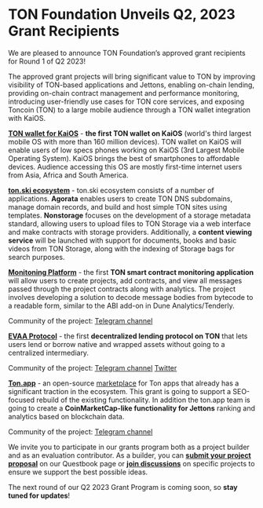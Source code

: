 # TON Foundation Unveils Q2, 2023 Grant Recipients

We are pleased to announce TON Foundation’s approved grant recipients for Round 1 of Q2 2023!

The approved grant projects will bring significant value to TON by improving visibility of TON-based applications and Jettons, enabling on-chain lending, providing on-chain contract management and performance monitoring, introducing user-friendly use cases for TON core services, and exposing Toncoin (TON) to a large mobile audience through a TON wallet integration with KaiOS.

**[TON wallet for KaiOS](https://questbook.app/dashboard/?grantId=0xe92b011b2ecb97dbe168c802d582037e28036f9b&isRenderingProposalBody=true&proposalId=0x2a8&chainId=10)** - **the first TON wallet on KaiOS** (world's third largest mobile OS with more than 160 million devices). TON wallet on KaiOS will enable users of low specs phones working on KaiOS (3rd Largest Mobile Operating System). KaiOS brings the best of smartphones to affordable devices. Audience accessing this OS are mostly first-time internet users from Asia, Africa and South America. 

**[ton.ski ecosystem](https://questbook.app/dashboard/?isRenderingProposalBody=true&chainId=10&proposalId=0x2a5&grantId=0xe92b011b2ecb97dbe168c802d582037e28036f9b)** - ton.ski ecosystem consists of a number of applications. **Agorata** enables users to create TON DNS subdomains, manage domain records, and build and host simple TON sites using templates. **Nonstorage** focuses on the development of a storage metadata standard, allowing users to upload files to TON Storage via a web interface and make contracts with storage providers. Additionally, a **content viewing service** will be launched with support for documents, books and basic videos from TON Storage, along with the indexing of Storage bags for search purposes.

**[Monitoning Platform](https://questbook.app/dashboard/?isRenderingProposalBody=true&chainId=10&proposalId=0x275&grantId=0xe92b011b2ecb97dbe168c802d582037e28036f9b)** - the first **TON smart contract monitoring application** will allow users to create projects, add contracts, and view all messages passed through the project contracts along with analytics. The project involves developing a solution to decode message bodies from bytecode to a readable form, similar to the ABI add-on in Dune Analytics/Tenderly.

Community of the project:
[Telegram channel](https://t.me/monitoning)


**[EVAA Protocol](https://questbook.app/dashboard/?proposalId=0x222&chainId=10&isRenderingProposalBody=true&grantId=0xe92b011b2ecb97dbe168c802d582037e28036f9b)** - the first **decentralized lending protocol on TON** that lets users lend or borrow native and wrapped assets without going to a centralized intermediary. 

Community of the project:
[Telegram channel](https://t.me/evaaprotocol)
[Twitter](https://twitter.com/evaaprotocol)

**[Ton.app](https://questbook.app/dashboard/?isRenderingProposalBody=true&chainId=10&proposalId=0x2ab&grantId=0xe92b011b2ecb97dbe168c802d582037e28036f9b)** - an open-source [marketplace](https://ton.app/) for Ton apps that already has a significant traction in the ecosystem. This grant is going to support a SEO-focused rebuild of the existing functionality. In addition the ton.app team is going to create a **CoinMarketCap-like functionality for Jettons** ranking and analytics based on blockchain data.

Community of the project:
[Telegram channel](https://t.me/tonapp)

We invite you to participate in our grants program both as a project builder and as an evaluation contributor. As a builder, you can **[submit your project proposal](https://questbook.app/proposal_form/?grantId=0xe92b011b2ecb97dbe168c802d582037e28036f9b&chainId=10&newTab=true
)** on our Questbook page or **[join discussions](https://questbook.app/dashboard/?grantId=0xe92b011b2ecb97dbe168c802d582037e28036f9b&chainId=10
)** on specific projects to ensure we support the best possible ideas. 

The next round of our Q2 2023 Grant Program is coming soon, so **stay tuned for updates**!
